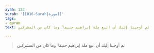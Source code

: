```yaml
---
ayah: 123
surah: '[[016-Surah|سورة]]'
tags:
- quran
text: ثم أوحينا إليك أن اتبع ملة إبراهيم حنيفا ۖ وما كان من المشركين

---
```

> ثم أوحينا إليك أن اتبع ملة إبراهيم حنيفا ۖ وما كان من المشركين
